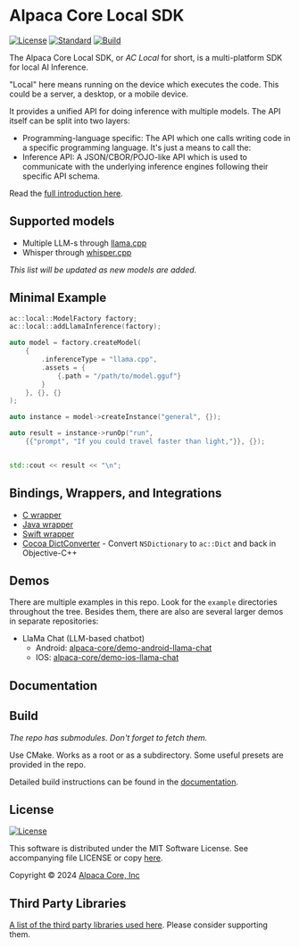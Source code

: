 # Alpaca Core Local SDK

[![License](https://img.shields.io/badge/license-MIT-blue.svg)](https://opensource.org/licenses/MIT) [![Standard](https://img.shields.io/badge/C%2B%2B-20-blue.svg)](https://en.cppreference.com/w/cpp/20) [![Build](https://github.com/alpaca-core/alpaca-core/actions/workflows/build.yml/badge.svg)](https://github.com/alpaca-core/alpaca-core/actions/workflows/build.yml)

The Alpaca Core Local SDK, or *AC Local* for short, is a multi-platform SDK for local AI Inference.

"Local" here means running on the device which executes the code. This could be a server, a desktop, or a mobile device.

It provides a unified API for doing inference with multiple models. The API itself can be split into two layers:

* Programming-language specific: The API which one calls writing code in a specific programming language. It's just a means to call the:
* Inference API: A JSON/CBOR/POJO-like API which is used to communicate with the underlying inference engines following their specific API schema.

Read the [full introduction here](doc/intro.md).

## Supported models

* Multiple LLM-s through [llama.cpp](https://github.com/ggerganov/llama.cpp)
* Whisper through [whisper.cpp](https://github.com/ggerganov/whisper.cpp)

*This list will be updated as new models are added.*

## Minimal Example

```cpp
ac::local::ModelFactory factory;
ac::local::addLlamaInference(factory);

auto model = factory.createModel(
    {
        .inferenceType = "llama.cpp",
        .assets = {
            {.path = "/path/to/model.gguf"}
        }
    }, {}, {}
);

auto instance = model->createInstance("general", {});

auto result = instance->runOp("run",
    {{"prompt", "If you could travel faster than light,"}}, {});


std::cout << result << "\n";
```

## Bindings, Wrappers, and Integrations

* [C wrapper](wrapper/c)
* [Java wrapper](wrapper/java)
* [Swift wrapper](wrapper/swift)
* [Cocoa DictConverter](wrapper/cocoa) - Convert `NSDictionary` to `ac::Dict` and back in Objective-C++ 

## Demos

There are multiple examples in this repo. Look for the `example` directories throughout the tree. Besides them, there are also are several larger demos in separate repositories:

* LlaMa Chat (LLM-based chatbot)
    * Android: [alpaca-core/demo-android-llama-chat](https://github.com/alpaca-core/demo-android-llama-chat)
    * IOS: [alpaca-core/demo-ios-llama-chat](https://github.com/alpaca-core/demo-ios-llama-chat)

## Documentation

## Build

*The repo has submodules. Don't forget to fetch them.*

Use CMake. Works as a root or as a subdirectory. Some useful presets are provided in the repo.

Detailed build instructions can be found in the [documentation](doc/dev/build.md).

## License

[![License](https://img.shields.io/badge/license-MIT-blue.svg)](https://opensource.org/licenses/MIT)

This software is distributed under the MIT Software License. See accompanying file LICENSE or copy [here](https://opensource.org/licenses/MIT).

Copyright &copy; 2024 [Alpaca Core, Inc](https://github.com/alpaca-core)

## Third Party Libraries

[A list of the third party libraries used here](third-party.md). Please consider supporting them.
